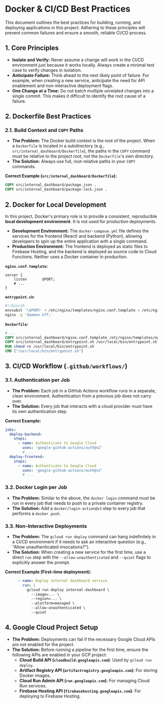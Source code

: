 # Docker & CI/CD Best Practices

This document outlines the best practices for building, running, and deploying applications in this project. Adhering to these principles will prevent common failures and ensure a smooth, reliable CI/CD process.

## 1. Core Principles

- **Isolate and Verify:** Never assume a change will work in the CI/CD environment just because it works locally. Always create a minimal test case to verify changes in isolation.
- **Anticipate Failure:** Think ahead to the next likely point of failure. For example, when creating a new service, anticipate the need for API enablement and non-interactive deployment flags.
- **One Change at a Time:** Do not batch multiple unrelated changes into a single commit. This makes it difficult to identify the root cause of a failure.

## 2. Dockerfile Best Practices

### 2.1. Build Context and `COPY` Paths

- **The Problem:** The Docker build context is the root of the project. When a `Dockerfile` is located in a subdirectory (e.g., `src/internal_dashboard/Dockerfile`), the paths in the `COPY` command must be relative to the project root, not the `Dockerfile`'s own directory.
- **The Solution:** Always use full, root-relative paths in your `COPY` commands.

**Correct Example (`src/internal_dashboard/Dockerfile`):**
```Dockerfile
COPY src/internal_dashboard/package.json .
COPY src/internal_dashboard/package-lock.json .
```

## 2. Docker for Local Development

In this project, Docker's primary role is to provide a consistent, reproducible **local development environment**. It is not used for production deployments.

- **Development Environment:** The `docker-compose.yml` file defines the services for the frontend (React) and backend (Python), allowing developers to spin up the entire application with a single command.
- **Production Environment:** The frontend is deployed as static files to Firebase Hosting, and the backend is deployed as source code to Cloud Functions. Neither uses a Docker container in production.

**`nginx.conf.template`:**
```nginx
server {
    listen       $PORT;
    # ...
}
```

**`entrypoint.sh`:**
```sh
#!/bin/sh
envsubst '\$PORT' < /etc/nginx/templates/nginx.conf.template > /etc/nginx/conf.d/default.conf
nginx -g 'daemon off;'
```

**`Dockerfile`:**
```Dockerfile
# ...
COPY src/internal_dashboard/nginx.conf.template /etc/nginx/templates/nginx.conf.template
COPY src/internal_dashboard/entrypoint.sh /usr/local/bin/entrypoint.sh
RUN chmod +x /usr/local/bin/entrypoint.sh
CMD ["/usr/local/bin/entrypoint.sh"]
```

## 3. CI/CD Workflow (`.github/workflows/`)

### 3.1. Authentication per Job

- **The Problem:** Each job in a GitHub Actions workflow runs in a separate, clean environment. Authentication from a previous job does not carry over.
- **The Solution:** Every job that interacts with a cloud provider must have its own authentication step.

**Correct Example:**
```yaml
jobs:
  deploy-backend:
    steps:
      - name: Authenticate to Google Cloud
        uses: 'google-github-actions/auth@v2'
        # ...
  deploy-frontend:
    steps:
      - name: Authenticate to Google Cloud
        uses: 'google-github-actions/auth@v2'
        # ...
```

### 3.2. Docker Login per Job

- **The Problem:** Similar to the above, the `docker login` command must be run in every job that needs to push to a private container registry.
- **The Solution:** Add a `docker/login-action@v3` step to every job that performs a `docker push`.

### 3.3. Non-Interactive Deployments

- **The Problem:** The `gcloud run deploy` command can hang indefinitely in a CI/CD environment if it needs to ask an interactive question (e.g., "Allow unauthenticated invocations?").
- **The Solution:** When creating a new service for the first time, use a direct `run` step with the `--allow-unauthenticated` and `--quiet` flags to explicitly answer the prompt.

**Correct Example (First-time deployment):**
```yaml
      - name: Deploy internal dashboard service
        run: |
          gcloud run deploy internal-dashboard \
            --image=... \
            --region=... \
            --platform=managed \
            --allow-unauthenticated \
            --quiet
```

## 4. Google Cloud Project Setup

- **The Problem:** Deployments can fail if the necessary Google Cloud APIs are not enabled for the project.
- **The Solution:** Before running a pipeline for the first time, ensure the following APIs are enabled in your GCP project:
    - **Cloud Build API (`cloudbuild.googleapis.com`)**: Used by `gcloud run deploy`.
    - **Artifact Registry API (`artifactregistry.googleapis.com`)**: For storing Docker images.
    - **Cloud Run Admin API (`run.googleapis.com`)**: For managing Cloud Run services.
    - **Firebase Hosting API (`firebasehosting.googleapis.com`)**: For deploying to Firebase Hosting.

```